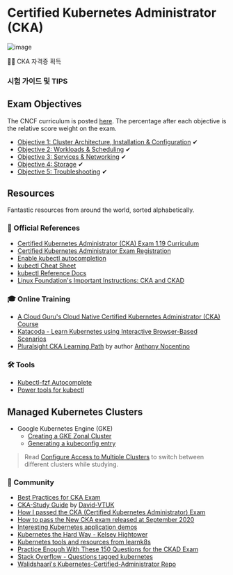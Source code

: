 # Certified Kubernetes Administrator (CKA)

![image](https://user-images.githubusercontent.com/45762604/123632464-ec66a580-d852-11eb-8f9e-711d50410f66.png '하얀 강아지')

👋🙂 CKA 자격증 획득

### 시험 가이드 및 TIPS

## Exam Objectives

The CNCF curriculum is posted [here](https://github.com/cncf/curriculum). The percentage after each objective is the relative score weight on the exam.

- [Objective 1: Cluster Architecture, Installation & Configuration](objectives/objective1.md) ✔
- [Objective 2: Workloads & Scheduling](objectives/objective2.md) ✔
- [Objective 3: Services & Networking](objectives/objective3.md) ✔
- [Objective 4: Storage](objectives/objective4.md) ✔
- [Objective 5: Troubleshooting](objectives/objective5.md) ✔

## Resources

Fantastic resources from around the world, sorted alphabetically.

### 📝 Official References

- [Certified Kubernetes Administrator (CKA) Exam 1.19 Curriculum](https://github.com/cncf/curriculum/blob/master/CKA_Curriculum_v1.19.pdf)
- [Certified Kubernetes Administrator Exam Registration](https://training.linuxfoundation.org/certification/certified-kubernetes-administrator-cka/)
- [Enable kubectl autocompletion](https://kubernetes.io/docs/tasks/tools/install-kubectl/#enable-kubectl-autocompletion)
- [kubectl Cheat Sheet](https://kubernetes.io/docs/reference/kubectl/cheatsheet/)
- [kubectl Reference Docs](https://kubernetes.io/docs/reference/generated/kubectl/kubectl-commands)
- [Linux Foundation's Important Instructions: CKA and CKAD](https://docs.linuxfoundation.org/tc-docs/certification/tips-cka-and-ckad)

### 🎓 Online Training

- [A Cloud Guru's Cloud Native Certified Kubernetes Administrator (CKA) Course](https://acloud.guru/learn/7f5137aa-2d26-4b19-8d8c-025b22667e76)
- [Katacoda - Learn Kubernetes using Interactive Browser-Based Scenarios](https://www.katacoda.com/courses/kubernetes)
- [Pluralsight CKA Learning Path](https://app.pluralsight.com/paths/certificate/certified-kubernetes-administrator) by author [Anthony Nocentino](https://app.pluralsight.com/profile/author/anthony-nocentino)

### 🛠 Tools

- [Kubectl-fzf Autocomplete](https://github.com/bonnefoa/kubectl-fzf)
- [Power tools for kubectl](https://github.com/ahmetb/kubectx)

## Managed Kubernetes Clusters

- Google Kubernetes Engine (GKE)
  - [Creating a GKE Zonal Cluster](https://cloud.google.com/kubernetes-engine/docs/how-to/creating-a-zonal-cluster)
  - [Generating a kubeconfig entry](https://cloud.google.com/kubernetes-engine/docs/how-to/cluster-access-for-kubectl#generate_kubeconfig_entry)

> Read [Configure Access to Multiple Clusters](https://kubernetes.io/docs/tasks/access-application-cluster/configure-access-multiple-clusters/) to switch between different clusters while studying.

### 🤗 Community

- [Best Practices for CKA Exam](https://medium.com/@emreodabas_20110/best-practices-for-cka-exam-9c1e51ea9b29)
- [CKA-Study Guide](https://github.com/David-VTUK/CKA-StudyGuide) by [David-VTUK](https://github.com/David-VTUK)
- [How I passed the CKA (Certified Kubernetes Administrator) Exam](https://medium.com/platformer-blog/how-i-passed-the-cka-certified-kubernetes-administrator-exam-8943aa24d71d)
- [How to pass the New CKA exam released at September 2020](https://medium.com/@krishna.sharma1408/how-to-pass-the-new-cka-exam-released-at-september-2020-e0e014d67f78)
- [Interesting Kubernetes application demos](https://www.virtuallyghetto.com/2020/06/interesting-kubernetes-application-demos.html)
- [Kubernetes the Hard Way - Kelsey Hightower](https://github.com/kelseyhightower/kubernetes-the-hard-way)
- [Kubernetes tools and resources from learnk8s](https://learnk8s.io/kubernetes-resources)
- [Practice Enough With These 150 Questions for the CKAD Exam](https://medium.com/bb-tutorials-and-thoughts/practice-enough-with-these-questions-for-the-ckad-exam-2f42d1228552)
- [Stack Overflow - Questions tagged kubernetes](https://stackoverflow.com/questions/tagged/kubernetes)
- [Walidshaari's Kubernetes-Certified-Administrator Repo](https://github.com/walidshaari/Kubernetes-Certified-Administrator)
